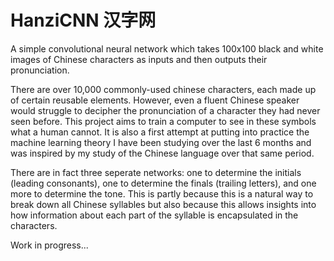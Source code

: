 # HanziCNN 汉字网
A simple convolutional neural network which takes 100x100 black and white images of Chinese characters as inputs and then outputs their pronunciation.

There are over 10,000 commonly-used chinese characters, each made up of certain reusable elements. However, even a fluent Chinese speaker would struggle to decipher the pronunciation of a character they had never seen before. This project aims to train a computer to see in these symbols what a human cannot. It is also a first attempt at putting into practice the machine learning theory I have been studying over the last 6 months and was inspired by my study of the Chinese language over that same period.

There are in fact three seperate networks: one to determine the initials (leading consonants), one to determine the finals (trailing letters), and one more to determine the tone. This is partly because this is a natural way to break down all Chinese syllables but also because this allows insights into how information about each part of the syllable is encapsulated in the characters.

Work in progress...
